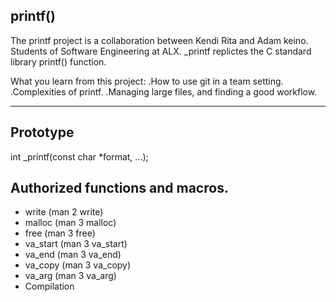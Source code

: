 ## printf()
The printf project is a collaboration between Kendi Rita and Adam keino. Students of Software Engineering at ALX. _printf replictes the C standard library printf() function.

What you learn from this project:
.How to use git in a team setting.
.Complexities of printf.
.Managing large files, and finding a good workflow.

------------------------------------------------------
## Prototype
int _printf(const char *format, ...);

## Authorized functions and macros.
- write (man 2 write)
- malloc (man 3 malloc)
- free (man 3 free)
- va_start (man 3 va_start)
- va_end (man 3 va_end)
- va_copy (man 3 va_copy)
- va_arg (man 3 va_arg)
- Compilation
